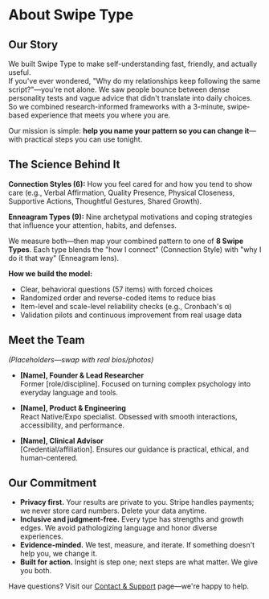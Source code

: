 # About Swipe Type

## Our Story
We built Swipe Type to make self-understanding fast, friendly, and actually useful.  
If you've ever wondered, "Why do my relationships keep following the same script?"—you're not alone. We saw people bounce between dense personality tests and vague advice that didn't translate into daily choices. So we combined research-informed frameworks with a 3-minute, swipe-based experience that meets you where you are.

Our mission is simple: **help you name your pattern so you can change it**—with practical steps you can use tonight.

## The Science Behind It
**Connection Styles (6):** How you feel cared for and how you tend to show care (e.g., Verbal Affirmation, Quality Presence, Physical Closeness, Supportive Actions, Thoughtful Gestures, Shared Growth).

**Enneagram Types (9):** Nine archetypal motivations and coping strategies that influence your attention, habits, and defenses.

We measure both—then map your combined pattern to one of **8 Swipe Types**. Each type blends the "how I connect" (Connection Style) with "why I do it that way" (Enneagram lens).

**How we build the model:**
- Clear, behavioral questions (57 items) with forced choices  
- Randomized order and reverse-coded items to reduce bias  
- Item-level and scale-level reliability checks (e.g., Cronbach's α)  
- Validation pilots and continuous improvement from real usage data

## Meet the Team
*(Placeholders—swap with real bios/photos)*

- **[Name], Founder & Lead Researcher**  
  Former [role/discipline]. Focused on turning complex psychology into everyday language and tools.

- **[Name], Product & Engineering**  
  React Native/Expo specialist. Obsessed with smooth interactions, accessibility, and performance.

- **[Name], Clinical Advisor**  
  [Credential/affiliation]. Ensures our guidance is practical, ethical, and human-centered.

## Our Commitment
- **Privacy first.** Your results are private to you. Stripe handles payments; we never store card numbers. Delete your data anytime.  
- **Inclusive and judgment-free.** Every type has strengths and growth edges. We avoid pathologizing language and honor diverse experiences.  
- **Evidence-minded.** We test, measure, and iterate. If something doesn't help you, we change it.  
- **Built for action.** Insight is step one; next steps are what matter. We give you both.

Have questions? Visit our [Contact & Support](/contact) page—we're happy to help.




